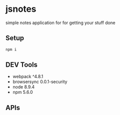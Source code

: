 jsnotes
========

simple notes application for for getting your stuff done

## Setup

```js
npm i
```

## DEV Tools

- webpack ^4.8.1
- browsersync 0.0.1-security
- node 8.9.4
- npm 5.6.0

## APIs